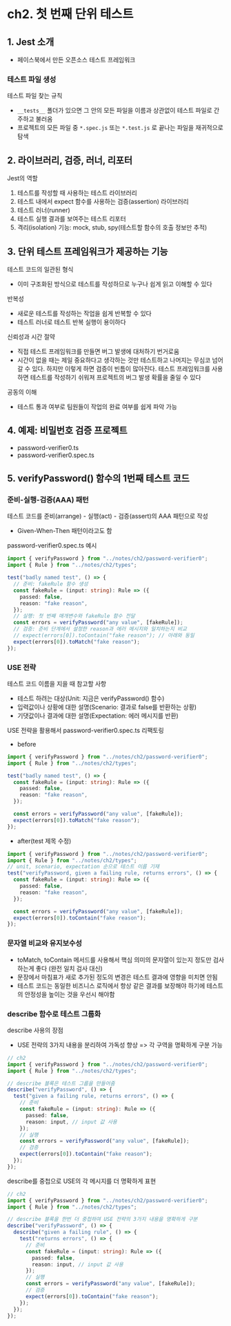 # ch2. 첫 번째 단위 테스트

## 1. Jest 소개

- 페이스북에서 만든 오픈소스 테스트 프레임워크

### 테스트 파일 생성

테스트 파일 찾는 규칙

- `__tests__` 폴더가 있으면 그 안의 모든 파일을 이름과 상관없이 테스트 파일로 간주하고 불러옴
- 프로젝트의 모든 파일 중 `*.spec.js` 또는 `*.test.js` 로 끝나는 파일을 재귀적으로 탐색

## 2. 라이브러리, 검증, 러너, 리포터

Jest의 역할

1. 테스트를 작성할 때 사용하는 테스트 라이브러리
2. 테스트 내에서 expect 함수를 사용하는 검증(assertion) 라이브러리
3. 테스트 러너(runner)
4. 테스트 실행 결과를 보여주는 테스트 리포터
5. 격리(isolation) 기능: mock, stub, spy(테스트할 함수의 호출 정보만 추적)

## 3. 단위 테스트 프레임워크가 제공하는 기능

테스트 코드의 일관된 형식

- 이미 구조화된 방식으로 테스트를 작성하므로 누구나 쉽게 읽고 이해할 수 있다

반복성

- 새로운 테스트를 작성하는 작업을 쉽게 반복할 수 있다
- 테스트 러너로 테스트 반복 실행이 용이하다

신뢰성과 시간 절약

- 직접 테스트 프레임워크를 만들면 버그 발생에 대처하기 번거로움
- 시간이 없을 때는 제일 중요하다고 생각하는 것만 테스트하고 나머지는 무심코 넘어갈 수 있다. 하지만 이렇게 하면 검증이 빈틈이 많아진다. 테스트 프레임워크를 사용하면 테스트를 작성하기 쉬워져 프로젝트의 버그 발생 확률을 줄일 수 있다

공동의 이해

- 테스트 통과 여부로 팀원들이 작업의 완료 여부를 쉽게 파악 가능

## 4. 예제: 비밀번호 검증 프로젝트

- password-verifier0.ts
- password-verifier0.spec.ts

## 5. verifyPassword() 함수의 1번째 테스트 코드

### 준비-실행-검증(AAA) 패턴

테스트 코드를 준비(arrange) - 실행(act) - 검증(assert)의 AAA 패턴으로 작성

- Given-When-Then 패턴이라고도 함

password-verifier0.spec.ts 예시

```ts
import { verifyPassword } from "../notes/ch2/password-verifier0";
import { Rule } from "../notes/ch2/types";

test("badly named test", () => {
  // 준비: fakeRule 함수 생성
  const fakeRule = (input: string): Rule => ({
    passed: false,
    reason: "fake reason",
  });
  // 실행: 첫 번째 매개변수와 fakeRule 함수 전달
  const errors = verifyPassword("any value", [fakeRule]);
  // 검증: 준비 단계에서 설정한 reason과 에러 메시지와 일치하는지 비교
  // expect(errors[0]).toContain("fake reason"); // 아래와 동일
  expect(errors[0]).toMatch("fake reason");
});
```

### USE 전략

테스트 코드 이름을 지을 때 참고할 사항

- 테스트 하려는 대상(Unit: 지금은 verifyPassword() 함수)
- 입력값이나 상황에 대한 설명(Scenario: 결과로 false를 반환하는 상황)
- 기댓값이나 결과에 대한 설명(Expectation: 에러 메시지를 반환)

USE 전략을 활용해서 password-verifier0.spec.ts 리팩토링

- before

```ts
import { verifyPassword } from "../notes/ch2/password-verifier0";
import { Rule } from "../notes/ch2/types";

test("badly named test", () => {
  const fakeRule = (input: string): Rule => ({
    passed: false,
    reason: "fake reason",
  });

  const errors = verifyPassword("any value", [fakeRule]);
  expect(errors[0]).toMatch("fake reason");
});
```

- after(test 제목 수정)

```ts
import { verifyPassword } from "../notes/ch2/password-verifier0";
import { Rule } from "../notes/ch2/types";
// unit, scenario, expectation 순으로 테스트 이름 기재
test("verifyPassword, given a failing rule, returns errors", () => {
  const fakeRule = (input: string): Rule => ({
    passed: false,
    reason: "fake reason",
  });

  const errors = verifyPassword("any value", [fakeRule]);
  expect(errors[0]).toContain("fake reason");
});
```

### 문자열 비교와 유지보수성

- toMatch, toContain 메서드를 사용해서 핵심 의미의 문자열이 있는지 정도만 검사하는게 좋다 (완전 일치 검사 대신)
- 문장에서 마침표가 새로 추가된 정도의 변경은 테스트 결과에 영향을 미치면 안됨
- 테스트 코드는 동일한 비즈니스 로직에서 항상 같은 결과를 보장해야 하기에 테스트의 안정성을 높이는 것을 우선시 해야함

### describe 함수로 테스트 그룹화

describe 사용의 장점

- USE 전략의 3가지 내용을 분리하여 가독성 향상 => 각 구역을 명확하게 구분 가능

```ts
// ch2
import { verifyPassword } from "../notes/ch2/password-verifier0";
import { Rule } from "../notes/ch2/types";

// describe 블록은 테스트 그룹을 만들어줌
describe("verifyPassword", () => {
  test("given a failing rule, returns errors", () => {
    // 준비
    const fakeRule = (input: string): Rule => ({
      passed: false,
      reason: input, // input 값 사용
    });
    // 실행
    const errors = verifyPassword("any value", [fakeRule]);
    // 검증
    expect(errors[0]).toContain("fake reason");
  });
});
```

describe를 중첩으로 USE의 각 메시지를 더 명확하게 표현

```ts
// ch2
import { verifyPassword } from "../notes/ch2/password-verifier0";
import { Rule } from "../notes/ch2/types";

// describe 블록을 한번 더 중첩하여 USE 전략의 3가지 내용을 명확하게 구분
describe("verifyPassword", () => {
  describe("given a failing rule", () => {
    test("returns errors", () => {
      // 준비
      const fakeRule = (input: string): Rule => ({
        passed: false,
        reason: input, // input 값 사용
      });
      // 실행
      const errors = verifyPassword("any value", [fakeRule]);
      // 검증
      expect(errors[0]).toContain("fake reason");
    });
  });
});
```
